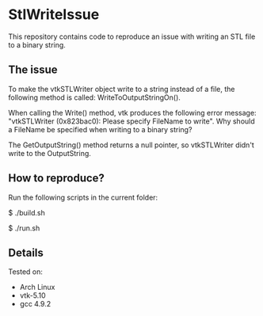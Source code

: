 # StlWriteIssue
This repository contains code to reproduce an issue with writing an STL file to a binary string.


## The issue
To make the vtkSTLWriter object write to a string instead of a file, the following method is called: 
WriteToOutputStringOn().

When calling the Write() method, vtk produces the following error message: "vtkSTLWriter (0x823bac0): Please specify 
FileName to write".
Why should a FileName be specified when writing to a binary string?

The GetOutputString() method returns a null pointer, so vtkSTLWriter didn't write to the OutputString.


## How to reproduce?
Run the following scripts in the current folder:

$ ./build.sh

$ ./run.sh


## Details
Tested on:

- Arch Linux
- vtk-5.10
- gcc 4.9.2
